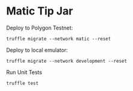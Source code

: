 # Matic Tip Jar

Deploy to Polygon Testnet:

`truffle migrate --network matic --reset`

Deploy to local emulator:

`truffle migrate --network development --reset`

Run Unit Tests

`truffle test`
